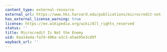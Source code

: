```yaml
---
content_type: external-resource
external_url: https://www.hks.harvard.edu/publications/microcredit-not-enemy
has_external_license_warning: true
license: https://en.wikipedia.org/wiki/All_rights_reserved
status: ''
title: Microcredit Is Not the Enemy
uid: 0aa14a4a-fa7d-406a-a3c3-e5ae95e3cd9f
wayback_url: ''
---
```

